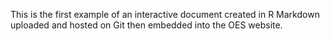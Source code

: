 This is the first example of an interactive document created in R Markdown uploaded and hosted on Git then embedded into the OES website.
